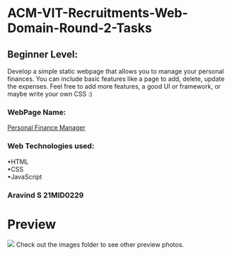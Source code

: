 # ACM-VIT-Recruitments-Web-Domain-Round-2-Tasks
<h2>Beginner Level:</h2>
Develop a simple static webpage that allows you to manage your personal finances. You can include basic features like a page to add, delete, update the expenses. Feel free to add more features, a good UI or framework, or maybe write your own CSS :)    
<br>
<h3>WebPage Name:</h3>
<a href="https://arvnd147.github.io/ACM-VIT-Recruitments-Web-Domain-Round-2-Tasks/">Personal Finance Manager</a>
<h3>Web Technologies used:</h3>
•HTML<br>  
•CSS<br>
•JavaScript
<br>
<h3>
Aravind S  
21MID0229
</h3>
<h1>Preview</h1>
<img src="images/demo.gif">  
Check out the images folder to see other preview photos.

